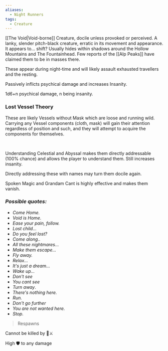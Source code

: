 ```yaml
---
aliases:
  - Night Runners
tags:
  - Creature
---
```

[[The Void|Void-borne]] Creature, docile unless provoked or perceived.
A lanky, slender pitch-black creature, erratic in its movement and appearance.
It appears to... shift? 
Usually hides within shadows around the Hollow Mountains and The Fountainhead.
Few reports of the [[Alp Peaks]] have claimed them to be in masses there. 

These appear during night-time and will likely assault exhausted travellers and the resting.


Passively inflicts psychical damage and increases Insanity.

1d6+n psychical damage, n being insanity.

### Lost Vessel Theory
These are likely Vessels without Mask which are loose and running wild.
Carrying any Vessel components (cloth, mask) will gain their attention regardless of position and such, and they will attempt to acquire the components for themselves.

 

Understanding Celestial and Abyssal makes them directly addressable (100% chance) and allows the player to understand them. Still increases insanity.

Directly addressing these with names may turn them docile again.

Spoken Magic and Grandam Cant is highly effective and makes them vanish.
### *Possible quotes:*
-   *Come Home.*
-   *Void is Home.*
-   *Ease your pain, follow.*
-   *Lost child...*
-   *Do you feel lost?*
-   *Come along..*
-   *All these nightmares...*
-   *Make them escape...*
-   *Fly away.*
-   *Relax...*
-   *It's just a dream...*
-   *Wake up...*
-   *Don't see*
-   *You cant see*
-   *Turn away*.
-   *There's nothing here.*
-   *Run.*
-   *Don't go further*
-   *You are not wanted here.*
-   *Stop.*



> Respawns

Cannot be killed by 🏹⚔️

High 🛡 to any damage

 
